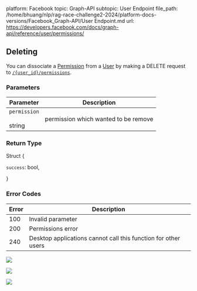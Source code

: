 platform: Facebook
topic: Graph-API
subtopic: User Endpoint
file_path: /home/bhuang/nlp/rag-race-challenge2-2024/platform-docs-versions/Facebook_Graph-API/User Endpoint.md
url: https://developers.facebook.com/docs/graph-api/reference/user/permissions/

## Deleting

You can dissociate a [Permission](https://developers.facebook.com/docs/graph-api/reference/permission/) from a [User](https://developers.facebook.com/docs/graph-api/reference/user/) by making a DELETE request to [`/{user_id}/permissions`](https://developers.facebook.com/docs/graph-api/reference/user/permissions/).

### Parameters

| Parameter | Description |
| --- | --- |
| `permission`<br><br>string | permission which wanted to be remove |

### Return Type

Struct {

`success`: bool,

}

### Error Codes

| Error | Description |
| --- | --- |
| 100 | Invalid parameter |
| 200 | Permissions error |
| 240 | Desktop applications cannot call this function for other users |

![](https://www.facebook.com/tr?id=675141479195042&ev=PageView&noscript=1)

![](https://www.facebook.com/tr?id=574561515946252&ev=PageView&noscript=1)

![](https://www.facebook.com/tr?id=1754628768090156&ev=PageView&noscript=1)